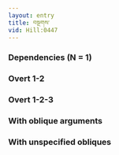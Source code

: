 ```yaml
---
layout: entry
title: བསྔགས་
vid: Hill:0447
---
```

### Dependencies (N = 1)


### Overt 1-2


### Overt 1-2-3


### With oblique arguments


### With unspecified obliques
